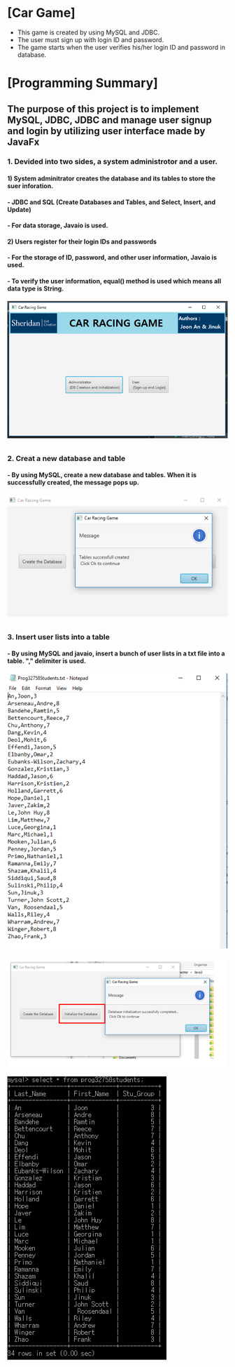 # [Car Game]
  - This game is created by using MySQL and JDBC.
  - The user must sign up with login ID and password.
  - The game starts when the user verifies his/her login ID and password in database. 

# [Programming Summary]
## The purpose of this project is to implement MySQL, JDBC, JDBC and manage user signup and login by utilizing user interface made by JavaFx
### 1. Devided into two sides, a system administrotor and a user.
#### 1) System adminitrator creates the database and its tables to store the suer inforation.
####    - JDBC and SQL (Create Databases and Tables, and Select, Insert, and Update)
####    - For data storage, Javaio is used.
#### 2) Users register for their login IDs and passwords
####    - For the storage of ID, password, and other user information, Javaio is used.
####    - To verify the user information, equal() method is used which means all data type is String.
##### ![Main Page](mainpage.PNG)
######
### 2. Creat a new database and table 
#### - By using MySQL, create a new database and tables. When it is successfully created, the message pops up.
#### ![Table Creation](createTable.PNG)
######
### 3. Insert user lists into a table 
#### - By using MySQL and javaio, insert a bunch of user lists in a txt file into a table. "," delimiter is used.
#### ![Insert Data1](txtStudentList.PNG)
#### ![Insert Data2](InsertData.PNG)
#### ![Insert Data3](userTable.PNG)
